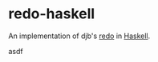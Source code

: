 # redo-haskell
An implementation of djb's [redo](http://cr.yp.to/redo.html) in [Haskell](https://www.haskell.org/). 


asdf
